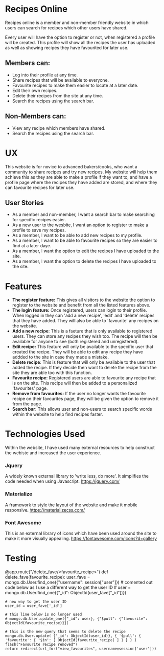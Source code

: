 # Recipes Online

Recipes online is a member and non-member friendly website in which users can search for recipes 
which other users have shared. 

Every user will have the option to register or not, when registered a profile will be created. 
This profile will show all the recipes the user has uploaded as well as showing recipes they have 
favourited for later use.

## **Members can:**
* Log into their profile at any time. 
* Share recipes that will be available to everyone. 
* Favourite recipes to make them easier to locate at a later date. 
* Edit their own recipes.
* Delete their recipes from the site at any time.
* Search the recipes using the search bar. 

## **Non-Members can:**
* View any recipe which members have shared.
* Search the recipes using the search bar. 

# UX 
This website is for novice to advanced bakers/cooks, who want a community to share recipes and try new 
recipes. 
My website will help them achieve this as they are able to make a profile if they want to, and have a profile
page where the recipes they have added are stored, and where they can favourite recipes for later use. 

## User Stories

* As a member and non-member, I want a search bar to make searching for specific recipes easier. 
* As a new user to the wesbite, I want an option to register to make a profile to save my recipes. 
* As a member, I want to be able to add new recipes to my profile.
* As a member, I want to be able to favourite recipes so they are easier to find at a later daye. 
* As a member, I want the option to edit the recipes I have uploaded to the site.
* As a member, I want the option to delete the recipes I have uploaded to the site. 

# Features

* **The register feature:**
This gives all visitors to the website the option to register 
to the website and benefit from all the listed features above. 
* **The login feature:**
Once registered, users can login to their profile. When logged in
they can 'add a new recipe', 'edit' and 'delete' recipes that they 
have added. They will also be able to 'favourite' any recipes 
on the website. 
* **Add a new recipe:**
This is a faeture that is only available to registered users.
They can store any recipes they wish too. The recipe will then be available 
for anyone to see (both registered and unregistered).
* **Edit recipe:**
This feature will only be available to the specific user that created the recipe. 
They will be able to edit any recipe they have addded to the site in case they made 
a mistake. 
* **Delete recipe:**
This is feature that will only be available to the user that added the recipe. 
If they decide then want to delete the recipe from the site they are able too with 
this function. 
* **Favourite recipe:**
Registered users are able to favourite any recipe that is on the site. 
This recipe will then be added to a personalized 'favourites' page. 
* **Remove from favourites:**
If the user no longer wants the favourite recipe on their favourites page,
they will be given the option to remove it from the page. 
* **Search bar:**
This allows user and non-users to search specific words within the website to help find recipes faster. 

# Technologies Used
Within the website, I have used many external resources to help construct the webiste and 
increased the user experience. 
### Jquery 
A widely known external library to 'write less, do more'. It simplifies the code needed when
using Javascript. https://jquery.com/
### Materialize
A framework to style the layout of the website and make it mobile responsive. 
https://materializecss.com/
### Font Awesome
This is an external library of icons which have been used around the site to make it more
visually appealing. 
https://fontawesome.com/icons?d=gallery

# Testing 

@app.route("/delete_fave/<favourite_recipe>")
def delete_fave(favourite_recipe):
    user_fave = mongo.db.User.find_one({"username": session["user"]})
    # comented out code below as I use a different way to get the user ID
    # user = mongo.db.User.find_one({"_id": ObjectId(user_fave["_id"])})

    # new way to get the user ID
    user_id = user_fave['_id']

    # this line below is no longer used
    # mongo.db.User.update_one({"_id": user}, {"$pull": {"favourite": ObjectId(favourite_recipe)}})

    # this is the new query that seems to delete the recipe
    mongo.db.User.update( {'_id': ObjectId(user_id)}, { '$pull': { 'favourite': { '$in': [ ObjectId(favourite_recipe) ] } } } )
    flash("Favourite recipe removed")
    return redirect(url_for("view_favourites", username=session['user']))




